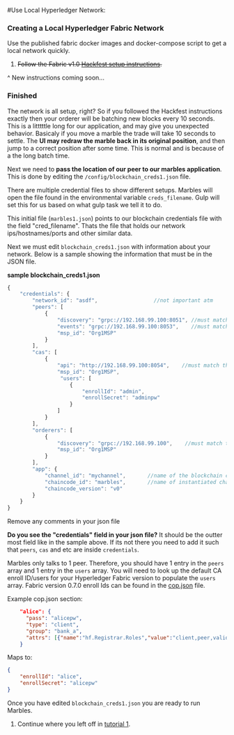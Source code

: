 #Use Local Hyperledger Network:

### Creating a Local Hyperledger Fabric Network
Use the published fabric docker images and docker-compose script to get a local network quickly.
<strike>
1. Follow the Fabric v1.0 [Hackfest setup instructions](http://hyperledger-fabric.readthedocs.io/en/latest/asset_setup/).
</strike>

^ New instructions coming soon...

### Finished
The network is all setup, right? 
So if you followed the Hackfest instructions exactly then your orderer will be batching new blocks every 10 seconds. 
This is a litttttle long for our application, and may give you unexpected behavior. 
Basicaly if you move a marble the trade will take 10 seconds to settle. 
The **UI may redraw the marble back in its original position**, and then jump to a correct position after some time.
This is normal and is because of a the long batch time. 

Next we need to **pass the location of our peer to our marbles application**.
This is done by editing the `/config/blockchain_creds1.json` file.

There are multiple credential files to show different setups. 
Marbles will open the file found in the environmental variable `creds_filename`. 
Gulp will set this for us based on what gulp task we tell it to do. 

This initial file (`marbles1.json`) points to our blockchain credentials file with the field "cred_filename". Thats the file that holds our network ips/hostnames/ports and other similar data. 

Next we must edit `blockchain_creds1.json` with information about your network.
Below is a sample showing the information that must be in the JSON file. 

__sample blockchain_creds1.json__

```js
{
	"credentials": {
		"network_id": "asdf",                  //not important atm
		"peers": [
			{
				"discovery": "grpc://192.168.99.100:8051", //must match the ip or hostname of your peer
				"events": "grpc://192.168.99.100:8053",    //must match the ip or hostname of your peer
				"msp_id": "Org1MSP"
			}
		],
		"cas": [
			{
				"api": "http://192.168.99.100:8054",    //must match the ip or hostname of your ca
				"msp_id": "Org1MSP",
				 "users": [
					{
						"enrollId": "admin",
						"enrollSecret": "adminpw"
					}
				]
			}
		],
		"orderers": [
			{
				"discovery": "grpc://192.168.99.100",    //must match the ip or hostname of your peer
				"msp_id": "Org1MSP"
			}
		],
		"app": {
			"channel_id": "mychannel",       //name of the blockchain channel
			"chaincode_id": "marbles",       //name of instantiated chaincode
			"chaincode_version": "v0"
		}
	}
}
```

Remove any comments in your json file

**Do you see the "credentials" field in your json file?** 
It should be the outter most field like in the sample above. 
If its not there you need to add it such that `peers`, `cas` and etc are inside `credentials`.

Marbles only talks to 1 peer. 
Therefore, you should have 1 entry in the `peers` array and 1 entry in the `users` array. 
You will need to look up the default CA enroll ID/users for your Hyperledger Fabric version to populate the `users` array. 
Fabric version 0.7.0 enroll Ids can be found in the [cop.json](https://github.com/hyperledger/fabric-cop/blob/master/docker/fabric-cop/cop.json) file.

Example cop.json section:

```json
	"alice": {
      "pass": "alicepw",
      "type": "client",
      "group": "bank_a",
      "attrs": [{"name":"hf.Registrar.Roles","value":"client,peer,validator,auditor"}, {"name":"hf.Registrar.DelegateRoles", "value": "client"}]
    }
```

Maps to:

```json
{
	"enrollId": "alice",
	"enrollSecret": "alicepw"
}
```

Once you have edited `blockchain_creds1.json` you are ready to run Marbles. 

1. Continue where you left off in [tutorial 1](./tutorial_start_here.md#hostmarbles).
